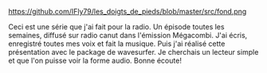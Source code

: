 https://github.com/IFly79/les_doigts_de_pieds/blob/master/src/fond.png

Ceci est une série que j'ai fait pour la radio. Un épisode toutes les semaines, diffusé sur radio canut dans l'émission Mégacombi. J'ai écris, enregistré toutes mes voix et fait la musique. Puis j'ai réalisé cette présentation avec le package de wavesurfer. Je cherchais un lecteur simple et que l'on puisse voir la forme audio. Bonne écoute!
